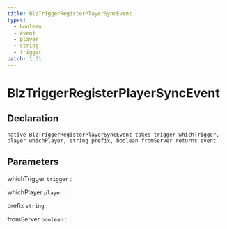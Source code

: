 ```yaml
---
title: BlzTriggerRegisterPlayerSyncEvent
types:
  - boolean
  - event
  - player
  - string
  - trigger
patch: 1.31
---
```


# BlzTriggerRegisterPlayerSyncEvent

## Declaration

```jass
native BlzTriggerRegisterPlayerSyncEvent takes trigger whichTrigger, player whichPlayer, string prefix, boolean fromServer returns event
```

## Parameters
whichTrigger `trigger`
: 

whichPlayer `player`
: 

prefix `string`
: 

fromServer `boolean`
: 
